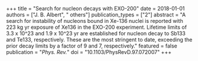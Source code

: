 +++
title = "Search for nucleon decays with EXO-200"
date = 2018-01-01
authors = ["J. B. Albert", " others"]
publication_types = ["2"]
abstract = "A search for instability of nucleons bound in Xe-136 nuclei is reported with 223 kg yr exposure of Xe136 in the EXO-200 experiment. Lifetime limits of 3.3 x 10^23 and 1.9 x 10^23 yr are established for nucleon decay to Sb133 and Te133, respectively. These are the most stringent to date, exceeding the prior decay limits by a factor of 9 and 7, respectively."
featured = false
publication = "*Phys. Rev.*"
doi = "10.1103/PhysRevD.97.072007"
+++


